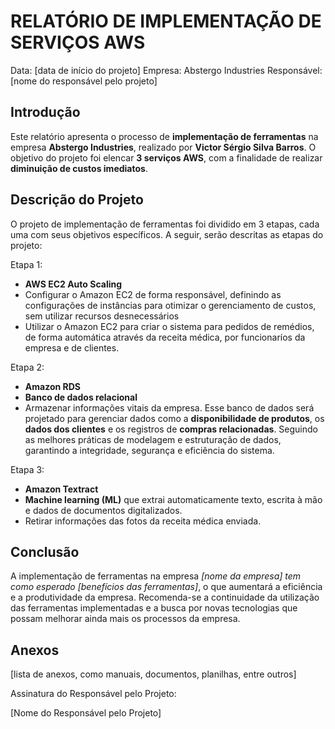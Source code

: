 # RELATÓRIO DE IMPLEMENTAÇÃO DE SERVIÇOS AWS

Data: [data de início do projeto]
Empresa: Abstergo Industries 
Responsável: [nome do responsável pelo projeto]

## Introdução
Este relatório apresenta o processo de **implementação de ferramentas** na empresa **Abstergo Industries**, realizado por **Victor Sérgio Silva Barros**. O objetivo do projeto foi elencar **3 serviços AWS**, com a finalidade de realizar **diminuição de custos imediatos**.
## Descrição do Projeto
O projeto de implementação de ferramentas foi dividido em 3 etapas, cada uma com seus objetivos específicos. A seguir, serão descritas as etapas do projeto:

Etapa 1: 
- **AWS EC2 Auto Scaling**
- Configurar o Amazon EC2 de forma responsável, definindo as configurações de instâncias para otimizar o gerenciamento de custos, sem utilizar recursos desnecessários
- Utilizar o Amazon EC2 para criar o sistema para pedidos de remédios, de forma automática através da receita médica, por funcionaríos da empresa e de clientes.

Etapa 2: 
- **Amazon RDS**
- **Banco de dados relacional**
- Armazenar informações vitais da empresa. Esse banco de dados será projetado para gerenciar dados como a **disponibilidade de produtos**, os **dados dos clientes** e os registros de **compras relacionadas**. Seguindo as melhores práticas de modelagem e estruturação de dados, garantindo a integridade, segurança e eficiência do sistema.

Etapa 3: 
- **Amazon Textract**
- **Machine learning (ML)** que extrai automaticamente texto, escrita à mão e dados de documentos digitalizados.
- Retirar informações das fotos da receita médica enviada.



## Conclusão
A implementação de ferramentas na empresa *[nome da empresa] tem como esperado [benefícios das ferramentas]*, o que aumentará a eficiência e a produtividade da empresa. Recomenda-se a continuidade da utilização das ferramentas implementadas e a busca por novas tecnologias que possam melhorar ainda mais os processos da empresa.

## Anexos

[lista de anexos, como manuais, documentos, planilhas, entre outros]

Assinatura do Responsável pelo Projeto:

[Nome do Responsável pelo Projeto]